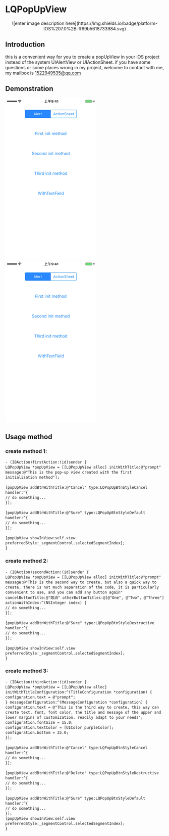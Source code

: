 # LQPopUpView

<P align="center">
![enter image description here](https://img.shields.io/badge/platform-IOS%207.0%2B-ff69b5618733984.svg)

## Introduction

this is a convenient way for you to create a popUpView in your iOS project instead of the system UIAlertView or UIActionSheet. 
if you have some questions or some places wrong in my project, welcome to contact with me, my mailbox is 1522949535@qq.com


## Demonstration

![enter image description here](https://github.com/XIAMOON/LQPopUpView/blob/master/screenShot/alert.gif)
![enter image description here](https://github.com/XIAMOON/LQPopUpView/blob/master/screenShot/actionSheet.gif)


## Usage method

### create method 1:

```
- (IBAction)firstAction:(id)sender {
LQPopUpView *popUpView = [[LQPopUpView alloc] initWithTitle:@"prompt" message:@"This is the pop-up view created with the first initialization method"];

[popUpView addBtnWithTitle:@"Cancel" type:LQPopUpBtnStyleCancel handler:^{
// do something...
}];

[popUpView addBtnWithTitle:@"Sure" type:LQPopUpBtnStyleDefault handler:^{
// do something...
}];

[popUpView showInView:self.view preferredStyle:_segmentControl.selectedSegmentIndex];
}
```

### create method 2:

```
- (IBAction)secondAction:(id)sender {
LQPopUpView *popUpView = [[LQPopUpView alloc] initWithTitle:@"prompt" message:@"This is the second way to create, but also a quick way to create, there is not much separation of the code, it is particularly convenient to use, and you can add any button again" cancelButtonTitle:@"取消" otherButtonTitles:@[@"One", @"Two", @"Three"] actionWithIndex:^(NSInteger index) {
// do something...
}];

[popUpView addBtnWithTitle:@"Sure" type:LQPopUpBtnStyleDestructive handler:^{
// do something...
}];

[popUpView showInView:self.view preferredStyle:_segmentControl.selectedSegmentIndex];
}
```

### create method 3:

```
- (IBAction)thirdAction:(id)sender {
LQPopUpView *popUpView = [[LQPopUpView alloc] initWithTitleConfiguration:^(TitleConfiguration *configuration) {
configuration.text = @"prompt";
} messageConfiguration:^(MessageConfiguration *configuration) {
configuration.text = @"This is the third way to create, this way can create text, font, font color, the title and message of the upper and lower margins of customization, readily adapt to your needs";
configuration.fontSize = 15.0;
configuration.textColor = [UIColor purpleColor];
configuration.bottom = 25.0;
}];

[popUpView addBtnWithTitle:@"Cancel" type:LQPopUpBtnStyleCancel handler:^{
// do something...
}];

[popUpView addBtnWithTitle:@"Delete" type:LQPopUpBtnStyleDestructive handler:^{
// do something...
}];

[popUpView addBtnWithTitle:@"Sure" type:LQPopUpBtnStyleDefault handler:^{
// do something...
}];
[popUpView showInView:self.view preferredStyle:_segmentControl.selectedSegmentIndex];
}
```
